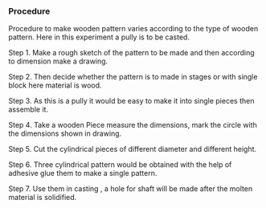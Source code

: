 ### Procedure

Procedure to make wooden pattern varies according to the type of wooden pattern. Here in this experiment a pully is to be casted.

Step 1. Make a rough sketch of the pattern to be made and then according to dimension make a drawing.

Step 2. Then decide whether the pattern is to made in stages or with single block here material is wood.

Step 3. As this is a pully it would be easy to make it into single pieces then assemble it.

Step 4. Take a wooden Piece measure the dimensions, mark the circle with the dimensions shown in drawing.

Step 5. Cut the cylindrical pieces of different diameter and different height.

Step 6. Three cylindrical pattern would be obtained with the help of adhesive glue them to make a single pattern.

Step 7. Use them in casting , a hole for shaft will be made after the molten material is solidified.
